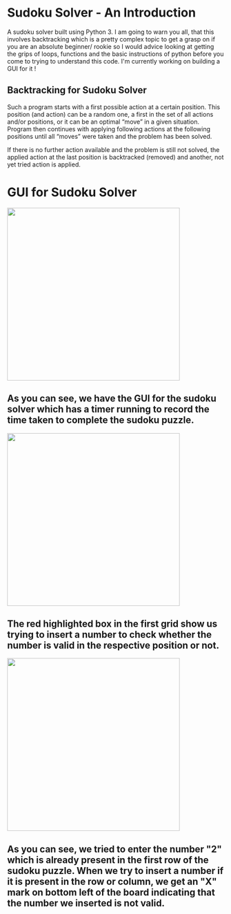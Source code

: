 # Sudoku Solver - An Introduction

A sudoku solver built using Python 3. I am going to warn you all, that this involves backtracking which is a pretty complex topic to get a grasp on if you are an absolute beginner/ rookie so I would advice looking at getting the grips of loops, functions and the basic instructions of python before you come to trying to understand this code. I'm currently working on building a GUI for it !

## Backtracking for Sudoku Solver

Such a program starts with a first possible action at a certain position. This position (and action) can be a random one, a first in the set of all actions and/or positions, or it can be an optimal “move” in a given situation. Program then continues with applying following actions at the following positions until all “moves” were taken and the problem has been solved.

If there is no further action available and the problem is still not solved, the applied action at the last position is backtracked (removed) and another, not yet tried action is applied.

# GUI for Sudoku Solver

<img src="https://user-images.githubusercontent.com/70945303/121496774-d3a16780-c9eb-11eb-8610-ac3b18eeddf4.png" width="400" height="400">

## As you can see, we have the GUI for the sudoku solver which has a timer running to record the time taken to complete the sudoku puzzle.

<img src="https://user-images.githubusercontent.com/70945303/121497188-3abf1c00-c9ec-11eb-872a-befd73d8f7d3.png" width="400" height="400">

## The red highlighted box in the first grid show us trying to insert a number to check whether the number is valid in the respective position or not.

<img src="https://user-images.githubusercontent.com/70945303/121497546-9e494980-c9ec-11eb-8914-c0599467b356.png" width="400" height="400">

## As you can see, we tried to enter the number "2" which is already present in the first row of the sudoku puzzle. When we try to insert a number if it is present in the row or column, we get an "X" mark on bottom left of the board indicating that the number we inserted is not valid. 
